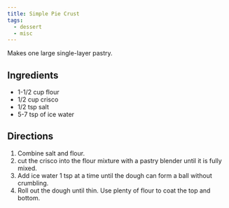 ```yaml
---
title: Simple Pie Crust
tags:
  - dessert
  - misc
---
```

Makes one large single-layer pastry.

## Ingredients

-   1-1/2 cup flour
-   1/2 cup crisco
-   1/2 tsp salt
-   5-7 tsp of ice water

## Directions

1.  Combine salt and flour.
2.  cut the crisco into the flour mixture with a pastry blender until it is fully mixed.
3.  Add ice water 1 tsp at a time until the dough can form a ball without crumbling.
4.  Roll out the dough until thin. Use plenty of flour to coat the top and bottom.
